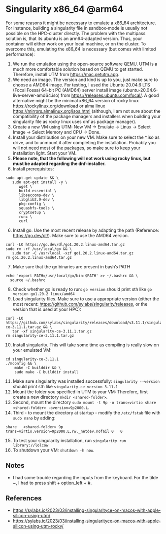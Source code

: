 # Singularity x86_64 @arm64
For some reasons it might be necessary to emulate a x86_64 architecture. For instance, building a singularity file in sandbox-mode is usually not possible on the HPC-cluster directly. The problem with the multipass solution is, that its ubuntu is an arm64-adapted version. Thus, your container will either work on your local machine, or on the cluster. To overcome this, emulating the x86_64 is necessary (but comes with limited performance):

1. We run the emulation using the open-source software QEMU. UTM is a much more comfortable solution based on QEMU to get started. Therefore, install UTM from https://mac.getutm.app.
2. We need an image. The version and kind is up to you, just make sure to choose a AMD64 image. For testing, I used the Ubuntu 20.04.6 LTS (Focal Fossa) 64-bit PC (AMD64) server install image (ubuntu-20.04.6-live-server-amd64.iso) from https://releases.ubuntu.com/focal/. A good alternative might be the minimal x86_64 version of rocky linux https://rockylinux.org/download or alma linux https://mirrors.almalinux.org/isos.html (although, I am not sure about the compatibility of the package managers and installers when building your singularity file as rocky linux uses dnf as package manager).
3. Create a new VM using UTM: New VM -> Emulate -> Linux -> Select Image -> Select Memory and CPU -> Done.
4. Install your distribution on your new VM. Make sure to select the \*.iso as drive, and to unmount it after completing the installation. Probably you will not need most of the packages, so make sure to keep your installation light. Start your VM.
5. **Please note, that the following will not work using rocky linux, but must be adapted regarding the dnf-installer.**
6. Install prerequisites:
``` shell
sudo apt-get update && \
   sudo apt-get install -y \
      wget \
      build-essential \
      libseccomp-dev \
      libglib2.0-dev \
      pkg-config \
      squashfs-tools \
      cryptsetup \
      runc \
      curl
```
6. Install go. Use the most recent release by adapting the path (Reference: https://go.dev/dl/). Make sure to use the AMD64 version.
``` shell
curl -LO https://go.dev/dl/go1.20.2.linux-amd64.tar.gz
sudo rm -rf /usr/local/go && \
   sudo tar -C /usr/local -xzf go1.20.2.linux-amd64.tar.gz
rm go1.20.2.linux-amd64.tar.gz
```
7. Make sure that the go binaries are present in bash’s PATH
``` shell
echo 'export PATH=/usr/local/go/bin:$PATH' >> ~/.bashrc && \
  source ~/.bashrc
```
8. Check whether go is ready to run: `go version` should print sth like `go version go1.20.2 linux/amd64`
9. Load singularity files. Make sure to use a appropriate version (either the most recent: https://github.com/sylabs/singularity/releases, or the version that is used at your HPC):
``` shell
curl -LO https://github.com/sylabs/singularity/releases/download/v3.11.1/singularity-ce-3.11.1.tar.gz && \
   tar -xf singularity-ce-3.11.1.tar.gz
rm singularity-ce-3.11.1.tar.gz
```
10. Install singularity. This will take some time as compiling is really slow on your emulated VM:
``` shell
cd singularity-ce-3.11.1
./mconfig && \
    make -C builddir && \
    sudo make -C builddir install
```
11. Make sure singularity was installed successfully: `singularity --version` should print sth like `singularity-ce version 3.11.1`
12. Mount the folder you specified in UTM to your VM: Therefore, first create a new directory `mkdir <shared-folder>`.
13. Second, mount the directory `sudo mount -t 9p -o trans=virtio share <shared-folder> -oversion=9p2000.L`.
14. Third - to mount the directory at startup - modify the `/etc/fstab` file with `sudo nano` by adding:
```shell
share	<shared-folder>	9p	trans=virtio,version=9p2000.L,rw,_netdev,nofail	0	0
```
15. To test your singularity installation, run `singularity run library://lolcow`
16. To shutdown your VM: `shutdown -h now`.

## Notes
- I had some trouble regarding the inputs from the keyboard. For the tilde ~, I had to press shift + option_left + #.

## References
- https://sylabs.io/2023/03/installing-singularityce-on-macos-with-apple-silicon-using-utm/
- https://sylabs.io/2023/03/installing-singularityce-on-macos-with-apple-silicon-using-utm-rocky/
